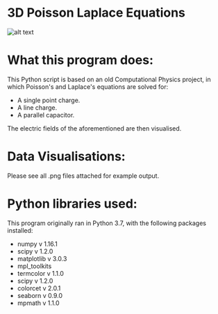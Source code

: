 # 3D Poisson Laplace Equations

![alt text](http://url/to/img.png)

What this program does:
========================================

This Python script is based on an old Computational Physics project, in which Poisson's and Laplace's equations are solved for:
- A single point charge.
- A line charge.
- A parallel capacitor.

The electric fields of the aforementioned are then visualised.

Data Visualisations:
========================================

Please see all .png files attached for example output.

Python libraries used:
========================================

This program originally ran in Python 3.7, with the following packages installed:

- numpy v 1.16.1
- scipy v 1.2.0
- matplotlib v 3.0.3
- mpl_toolkits
- termcolor v 1.1.0
- scipy v 1.2.0
- colorcet v 2.0.1
- seaborn v 0.9.0
- mpmath v 1.1.0
